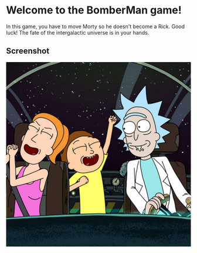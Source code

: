 # Welcome to the BomberMan game!

In this game, you have to move Morty so he doesn't become a Rick. Good luck! The fate of the intergalactic universe is in your hands.

## Screenshot

![application screenshot](mortyscreenshot.jpg)
